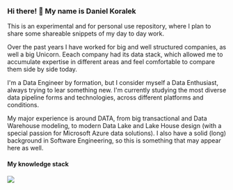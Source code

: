 ### Hi there! 👋 My name is Daniel Koralek
This is an experimental and for personal use repository, where I plan to share some shareable snippets of my day to day work.

Over the past years I have worked for big and well structured companies, as well a big Unicorn. Eeach company had its data stack, which allowed me to accumulate expertise in different areas and feel comfortable to compare them side by side today.

I'm a Data Engineer by formation, but I consider myself a Data Enthusiast, always trying to lear something new. I'm currently studying the most diverse data pipeline forms and technologies, across different platforms and conditions.

My major experience is around DATA, from big transactional and Data Warehouse modeling, to modern Data Lake and Lake House design (with a special passion for Microsoft Azure data solutions). I also have a solid (long) background in Software Engineering, so this is something that may appear here as well.

#### My knowledge stack

<img src="https://img.shields.io/badge/scala-9146FF?style=for-the-badge&logo=scala&logoColor=white" target="_blank">

 
